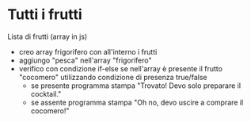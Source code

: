 # Tutti i frutti 
Lista di frutti (array in js)

* creo array frigorifero con all'interno i frutti 
* aggiungo "pesca" nell'array "frigorifero"
* verifico con condizione if-else se nell'array è presente il frutto "cocomero" utilizzando condizione di presenza true/false
    * se presente programma stampa "Trovato! Devo solo preparare il cocktail."
    * se assente programma stampa  "Oh no, devo uscire a comprare il cocomero!"
